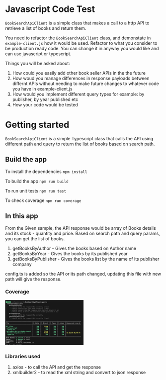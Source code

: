 # Javascript Code Test

`BookSearchApiClient` is a simple class that makes a call to a http API to retrieve a list of books and return them.

You need to refactor the `BookSearchApiClient` class, and demonstate in `example-client.js` how it would be used. Refactor to what you consider to be production ready code. You can change it in anyway you would like and can use javascript or typescript.

Things you will be asked about:

1. How could you easily add other book seller APIs in the the future
2. How woud you manage differences in response payloads between differnt APIs without needing to make future changes to whatever code you have in example-client.js
3. How would you implement different query types for example: by publisher, by year published etc
4. How your code would be tested

# Getting started

`BookSearchApiClient` is a simple Typescript class that calls the API using different path and query to return the list of books based on search path.

## Build the app

To install the dependencies
`npm install`

To build the app
`npm run build`

To run unit tests
`npm run test`

To check coverage
`npm run coverage`

## In this app

From the Given sample, the API response would be array of Books details and its stock - quantity and price.
Based on search path and query params, you can get the list of books.
1. getBooksByAuthor - Gives the books based on Author name
2. getBooksByYear - Gives the books by its published year
3. getBooksByPublisher - Gives the books list by the name of its publisher company

config.ts is added so the API or its path changed, updating this file with new path will give the response.

### Coverage

<img alt="coverage" src="images/coverage.png" width="50%">

### Libraries used

1. axios - to call the API and get the response
2. xmlbuilder2 - to read the xml string and convert to json response
